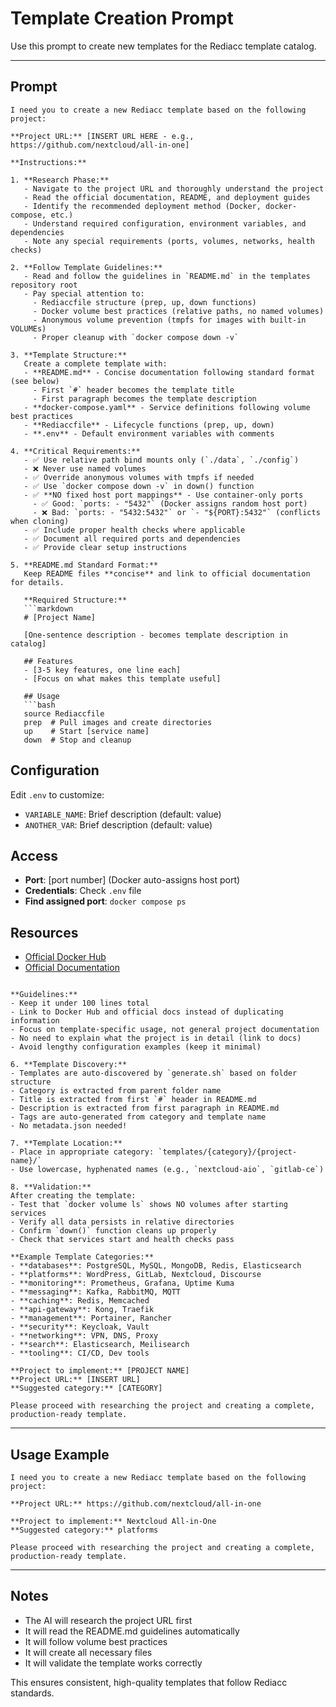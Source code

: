 # Template Creation Prompt

Use this prompt to create new templates for the Rediacc template catalog.

---

## Prompt

```
I need you to create a new Rediacc template based on the following project:

**Project URL:** [INSERT URL HERE - e.g., https://github.com/nextcloud/all-in-one]

**Instructions:**

1. **Research Phase:**
   - Navigate to the project URL and thoroughly understand the project
   - Read the official documentation, README, and deployment guides
   - Identify the recommended deployment method (Docker, docker-compose, etc.)
   - Understand required configuration, environment variables, and dependencies
   - Note any special requirements (ports, volumes, networks, health checks)

2. **Follow Template Guidelines:**
   - Read and follow the guidelines in `README.md` in the templates repository root
   - Pay special attention to:
     - Rediaccfile structure (prep, up, down functions)
     - Docker volume best practices (relative paths, no named volumes)
     - Anonymous volume prevention (tmpfs for images with built-in VOLUMEs)
     - Proper cleanup with `docker compose down -v`

3. **Template Structure:**
   Create a complete template with:
   - **README.md** - Concise documentation following standard format (see below)
     - First `#` header becomes the template title
     - First paragraph becomes the template description
   - **docker-compose.yaml** - Service definitions following volume best practices
   - **Rediaccfile** - Lifecycle functions (prep, up, down)
   - **.env** - Default environment variables with comments

4. **Critical Requirements:**
   - ✅ Use relative path bind mounts only (`./data`, `./config`)
   - ❌ Never use named volumes
   - ✅ Override anonymous volumes with tmpfs if needed
   - ✅ Use `docker compose down -v` in down() function
   - ✅ **NO fixed host port mappings** - Use container-only ports
     - ✅ Good: `ports: - "5432"` (Docker assigns random host port)
     - ❌ Bad: `ports: - "5432:5432"` or `- "${PORT}:5432"` (conflicts when cloning)
   - ✅ Include proper health checks where applicable
   - ✅ Document all required ports and dependencies
   - ✅ Provide clear setup instructions

5. **README.md Standard Format:**
   Keep README files **concise** and link to official documentation for details.

   **Required Structure:**
   ```markdown
   # [Project Name]

   [One-sentence description - becomes template description in catalog]

   ## Features
   - [3-5 key features, one line each]
   - [Focus on what makes this template useful]

   ## Usage
   ```bash
   source Rediaccfile
   prep  # Pull images and create directories
   up    # Start [service name]
   down  # Stop and cleanup
   ```

   ## Configuration
   Edit `.env` to customize:
   - `VARIABLE_NAME`: Brief description (default: value)
   - `ANOTHER_VAR`: Brief description (default: value)

   ## Access
   - **Port**: [port number] (Docker auto-assigns host port)
   - **Credentials**: Check `.env` file
   - **Find assigned port**: `docker compose ps`

   ## Resources
   - [Official Docker Hub](https://hub.docker.com/_/[image-name])
   - [Official Documentation](https://[project-site])
   ```

   **Guidelines:**
   - Keep it under 100 lines total
   - Link to Docker Hub and official docs instead of duplicating information
   - Focus on template-specific usage, not general project documentation
   - No need to explain what the project is in detail (link to docs)
   - Avoid lengthy configuration examples (keep it minimal)

6. **Template Discovery:**
   - Templates are auto-discovered by `generate.sh` based on folder structure
   - Category is extracted from parent folder name
   - Title is extracted from first `#` header in README.md
   - Description is extracted from first paragraph in README.md
   - Tags are auto-generated from category and template name
   - No metadata.json needed!

7. **Template Location:**
   - Place in appropriate category: `templates/{category}/{project-name}/`
   - Use lowercase, hyphenated names (e.g., `nextcloud-aio`, `gitlab-ce`)

8. **Validation:**
   After creating the template:
   - Test that `docker volume ls` shows NO volumes after starting services
   - Verify all data persists in relative directories
   - Confirm `down()` function cleans up properly
   - Check that services start and health checks pass

**Example Template Categories:**
- **databases**: PostgreSQL, MySQL, MongoDB, Redis, Elasticsearch
- **platforms**: WordPress, GitLab, Nextcloud, Discourse
- **monitoring**: Prometheus, Grafana, Uptime Kuma
- **messaging**: Kafka, RabbitMQ, MQTT
- **caching**: Redis, Memcached
- **api-gateway**: Kong, Traefik
- **management**: Portainer, Rancher
- **security**: Keycloak, Vault
- **networking**: VPN, DNS, Proxy
- **search**: Elasticsearch, Meilisearch
- **tooling**: CI/CD, Dev tools

**Project to implement:** [PROJECT NAME]
**Project URL:** [INSERT URL]
**Suggested category:** [CATEGORY]

Please proceed with researching the project and creating a complete, production-ready template.
```

---

## Usage Example

```
I need you to create a new Rediacc template based on the following project:

**Project URL:** https://github.com/nextcloud/all-in-one

**Project to implement:** Nextcloud All-in-One
**Suggested category:** platforms

Please proceed with researching the project and creating a complete, production-ready template.
```

---

## Notes

- The AI will research the project URL first
- It will read the README.md guidelines automatically
- It will follow volume best practices
- It will create all necessary files
- It will validate the template works correctly

This ensures consistent, high-quality templates that follow Rediacc standards.
